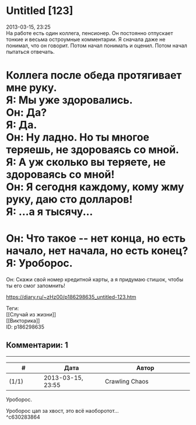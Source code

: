 Untitled [123]
==============

  
2013-03-15, 23:25  
 На работе есть один коллега, пенсионер. Он постоянно отпускает тонкие и весьма остроумные комментарии. Я сначала даже не понимал, что он говорит. Потом начал понимать и оценил. Потом начал пытаться отвечать.   
   
 Коллега после обеда протягивает мне руку.   
 Я: Мы уже здоровались.   
 Он: Да?   
 Я: Да.   
 Он: Ну ладно. Но ты многое теряешь, не здороваясь со мной.   
 Я: А уж сколько вы теряете, не здороваясь со мной!   
 Он: Я сегодня каждому, кому жму руку, даю сто долларов!   
 Я: ...а я тысячу...   
 ===   
 Он: Что такое -- нет конца, но есть начало, нет начала, но есть конец?   
 Я: Уроборос.   
 ===   
 Он: Скажи свой номер кредитной карты, а я придумаю стишок, чтобы ты его смог запомнить!   
  
<https://diary.ru/~zHz00/p186298635_untitled-123.htm>  
  
Теги:  
[[Случай из жизни]]  
[[Викторика]]  
ID: p186298635  


Комментарии: 1
--------------

  


---



|         #         |              Дата              |                     Автор                     |           ID           |
| --- | --- | --- | --- |
| (1/1) | 2013-03-15, 23:55 | Crawling Chaos | c630283864 |

  
  Уроборос.    
   
 Уроборос цап за хвост, это всё наоборотот...   
 ^c630283864